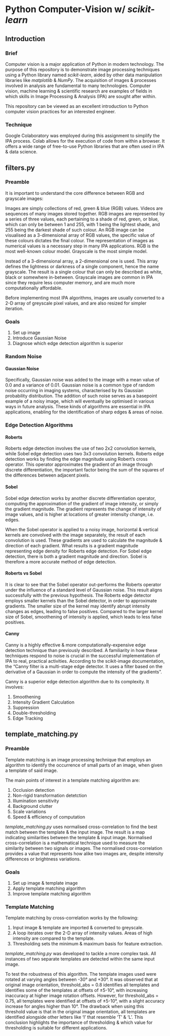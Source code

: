 # Python Computer-Vision w/ *scikit-learn*

## Introduction
### Brief
Computer vision is a major application of Python in modern technology.
The purpose of this repository is to demonstrate image processing techniques using a Python library named *scikit-learn*, aided by other data manipulation libraries like *matplotlib* & *NumPy*.
The acquisition of images & processes involved in analysis are fundamental to many technologies. 
Computer vision, machine learning & scientific research are examples of fields in which skills in Image Processing & Analysis (IPA) are sought after within.

This repository can be viewed as an excellent introduction to Python computer vision practices for an interested engineer.

### Technique
Google Colaboratory was employed during this assignment to simplify the IPA process. 
Colab allows for the execution of code from within a browser. 
It offers a wide range of free-to-use Python libraries that are often used in IPA & data science.


## filters.py
### Preamble
It is important to understand the core difference between RGB and grayscale images:

Images are simply collections of red, green & blue (RGB) values. 
Videos are sequences of many images stored together. RGB images are represented by a series of three values, each pertaining to a shade of red, green, or blue, which can only be between 1 and 255, with 1 being the lightest shade, and 255 being the darkest shade of such colour. 
An RGB image can be visualised as a 3-dimensional array of RGB values, the specific value of these colours dictates the final colour. 
The representation of images as numerical values is a necessary step in many IPA applications. RGB is the most well-known colour model. Grayscale is the most simple model. 

Instead of a 3-dimensional array, a 2-dimensional one is used. This array defines the lightness or darkness of a single component, hence the name grayscale. 
The result is a single colour that can only be described as white, black or somewhere in-between. 
Grayscale images are common in IPA since they require less computer memory, and are much more computationally affordable.

Before implementing most IPA algorithms, images are usually converted to a 2-D array of greyscale pixel values, and are also resized for simpler iteration.

### Goals
1. Set up image
2. Introduce Gaussian Noise
3. Diagnose which edge detection algorithm is superior 

### Random Noise
#### Gaussian Noise
Specifically, Gaussian noise was added to the image with a mean value of 0.0 and a variance of 0.01. 
Gaussian noise is a common type of random noise occurring in imaging systems, characterised by its Gaussian probability distribution.
The addition of such noise serves as a basepoint example of a noisy image, which will eventually be optimised in various ways in future analysis. 
These kinds of algorithms are essential in IPA applications, enabling for the identification of sharp edges & areas of noise.


### Edge Detection Algorithms
#### Roberts
Roberts edge detection involves the use of two 2x2 convolution kernels, while Sobel edge detection uses two 3x3 convolution kernels. 
Roberts edge detection works by finding the edge magnitude using Robert’s cross operator.
This operator approximates the gradient of an image through discrete differentiation, the important factor being the sum of the squares of the differences between adjacent pixels.

#### Sobel
Sobel edge detection works by another discrete differentiation operator, computing the approximation of the gradient of image intensity, or simply the gradient magnitude. 
The gradient represents the change of intensity of image values, and is higher at locations of greater intensity change, i.e. edges. 

When the Sobel operator is applied to a noisy image, horizontal & vertical kernels are convolved with the image separately, the result of each convolution is used. 
These gradients are used to calculate the magnitude & direction of each gradient. What results is a gradient magnitude representing edge density for Roberts edge detection. 
For Sobel edge detection, there is both a gradient magnitude and direction. Sobel is therefore a more accurate method of edge detection. 

#### Roberts vs Sobel
It is clear to see that the Sobel operator out-performs the Roberts operator under the influence of a standard level of Gaussian noise. 
This result aligns successfully with the previous hypothesis. The Roberts edge detector employs smaller kernels than the Sobel detector, in order to approximate gradients. 
The smaller size of the kernel may identify abrupt intensity changes as edges, leading to false positives. 
Compared to the larger kernel size of Sobel, smoothening of intensity is applied, which leads to less false positives.

#### Canny
Canny is a highly effective & more computationally-expensive edge detection technique than previously described.
A familiarity in how these techniques respond to noise is crucial in the successful implementation of IPA to real, practical activities. 
According to the scikit-image documentation, the “Canny filter is a multi-stage edge detector. 
It uses a filter based on the derivative of a Gaussian in order to compute the intensity of the gradients”.

Canny is a superior edge detection algorithm due to its complexity. It involves:
1. Smoothening
2. Intensity Gradient Calculation
3. Suppression
4. Double-thresholding
5. Edge Tracking

## template_matching.py
### Preamble
Template matching is an image processing technique that employs an algorithm to identify the occurrence of small parts of an image, when given a template of said image. 

The main points of interest in a template matching algorithm are:
1. Occlusion detection
2. Non-rigid transformation detetction
3. Illumination sensitivity
4. Background clutter
5. Scale variations
6. Speed & efficiency of computation

*template_matching.py* uses normalised cross-correlation to find the best match between the template & the input image. 
The result is a map indicating similarities between the template & input image. Normalised cross-correlation is a mathematical technique used to measure the similarity between two signals or images. 
The normalised cross-correlation provides a value that represents how alike two images are, despite intensity differences or brightness variations.

### Goals
1. Set up image & template image
2. Apply template matching algorithm
3. Improve template matching algorithm

### Template Matching
Template matching by cross-correlation works by the following:
1. Input image & template are imported & converted to greyscale.
2. A loop iterates over the 2-D array of intensity values. Areas of high intensity are compared to the template.
3. Thresholding sets the minimum & maximum basis for feature extraction.

*template_matching.py* was developed to tackle a more complex task.
All instances of two separate templates are detected within the same input image.

To test the robustness of this algorithm. The template images used were rotated at varying angles between -30° and +30°.
It was observed that at original image orientation, threshold_abs = 0.8 identifies all templates and identifies some of the templates at offsets of ±5-10°, with increasing inaccuracy at higher image rotation offsets. 
However, for threshold_abs = 0.75, all templates were identified at offsets of ±5-10°, with a slight accuracy increase for angles higher than 10°. 
The drawback when using this threshold value is that in the original image orientation, all templates are identified alongside other letters like ‘I’ that resemble ‘T’ & ‘L’. 
This conclusion highlights the importance of thresholding & which value for thresholding is suitable for different applications.
